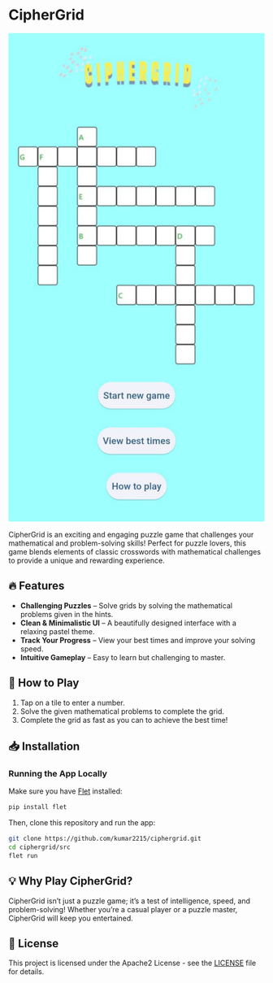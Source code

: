 # CipherGrid

![CipherGrid Homepage](/assets/homepage.png)

CipherGrid is an exciting and engaging puzzle game that challenges your mathematical and problem-solving skills! Perfect for puzzle lovers, this game blends elements of classic crosswords with mathematical challenges to provide a unique and rewarding experience.

## 🔥 Features
- **Challenging Puzzles** – Solve grids by solving the mathematical problems given in the hints.
- **Clean & Minimalistic UI** – A beautifully designed interface with a relaxing pastel theme.
- **Track Your Progress** – View your best times and improve your solving speed.
- **Intuitive Gameplay** – Easy to learn but challenging to master.

## 🚀 How to Play
1. Tap on a tile to enter a number.
2. Solve the given mathematical problems to complete the grid.
3. Complete the grid as fast as you can to achieve the best time!

## 📥 Installation
### Running the App Locally
Make sure you have [Flet](https://flet.dev) installed:
```sh
pip install flet
```
Then, clone this repository and run the app:
```sh
git clone https://github.com/kumar2215/ciphergrid.git
cd ciphergrid/src
flet run
```

## 💡 Why Play CipherGrid?
CipherGrid isn’t just a puzzle game; it’s a test of intelligence, speed, and problem-solving! Whether you’re a casual player or a puzzle master, CipherGrid will keep you entertained.

## 📜 License
This project is licensed under the Apache2 License - see the [LICENSE](https://github.com/kumar2215/CipherGrid/blob/master/LICENSE) file for details.
